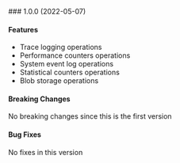 <a name="1.0.0"></a> ### 1.0.0 (2022-05-07)

#### Features
* Trace logging operations
* Performance counters operations
* System event log operations
* Statistical counters operations
* Blob storage operations

#### Breaking Changes
No breaking changes since this is the first version

#### Bug Fixes
No fixes in this version

